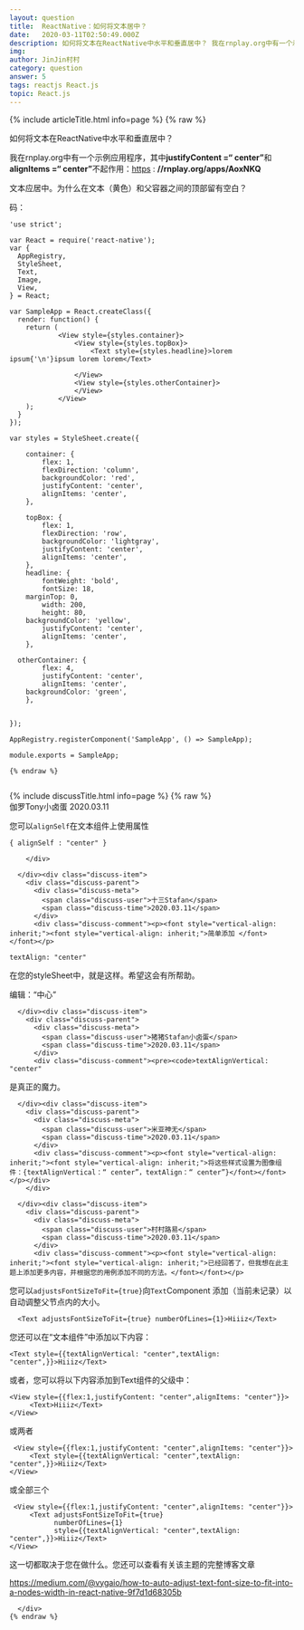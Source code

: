 ```yaml
---
layout: question
title:  ReactNative：如何将文本居中？
date:   2020-03-11T02:50:49.000Z
description: 如何将文本在ReactNative中水平和垂直居中？ 我在rnplay.org中有一个示例应用程序，其中justifyContent =“ cente...
img: 
author: JinJin村村
category: question
answer: 5
tags: reactjs React.js
topic: React.js
---
```

<div class="article-root">
  <div class="article">
    {% include articleTitle.html info=page %}
    {% raw %}
    <div class="article-content"><p><font style="vertical-align: inherit;"><font style="vertical-align: inherit;">如何将文本在ReactNative中水平和垂直居中？ </font></font></p>

<p><font style="vertical-align: inherit;"><font style="vertical-align: inherit;">我在rnplay.org中有一个示例应用程序，其中</font></font><strong><font style="vertical-align: inherit;"><font style="vertical-align: inherit;">justifyContent =“ center”</font></font></strong><font style="vertical-align: inherit;"><font style="vertical-align: inherit;">和</font></font><strong><font style="vertical-align: inherit;"><font style="vertical-align: inherit;">alignItems =“ center”</font></font></strong><font style="vertical-align: inherit;"><font style="vertical-align: inherit;">不起作用：</font><a href="https://rnplay.org/apps/AoxNKQ" rel="noreferrer"><font style="vertical-align: inherit;">https</font></a><font style="vertical-align: inherit;"> :
 </font><strong><font style="vertical-align: inherit;">//rnplay.org/apps/AoxNKQ</font></strong></font><a href="https://rnplay.org/apps/AoxNKQ" rel="noreferrer"><font style="vertical-align: inherit;"></font></a></p>

<p><font style="vertical-align: inherit;"><font style="vertical-align: inherit;">文本应居中。</font><font style="vertical-align: inherit;">为什么在文本（黄色）和父容器之间的顶部留有空白？</font></font></p>

<p><font style="vertical-align: inherit;"><font style="vertical-align: inherit;">码：</font></font></p>



<pre class="lang-js prettyprint-override"><code>'use strict';<font></font>
<font></font>
var React = require('react-native');<font></font>
var {<font></font>
  AppRegistry,<font></font>
  StyleSheet,<font></font>
  Text,<font></font>
  Image,<font></font>
  View,<font></font>
} = React;<font></font>
<font></font>
var SampleApp = React.createClass({<font></font>
  render: function() {<font></font>
    return (<font></font>
            &lt;View style={styles.container}&gt;<font></font>
                &lt;View style={styles.topBox}&gt;<font></font>
                    &lt;Text style={styles.headline}&gt;lorem ipsum{'\n'}ipsum lorem lorem&lt;/Text&gt;<font></font>
<font></font>
                &lt;/View&gt;<font></font>
                &lt;View style={styles.otherContainer}&gt;<font></font>
                &lt;/View&gt;<font></font>
            &lt;/View&gt;<font></font>
    );<font></font>
  }<font></font>
});<font></font>
<font></font>
var styles = StyleSheet.create({<font></font>
<font></font>
    container: {<font></font>
        flex: 1,<font></font>
        flexDirection: 'column',<font></font>
        backgroundColor: 'red',<font></font>
        justifyContent: 'center',<font></font>
        alignItems: 'center',<font></font>
    },<font></font>
<font></font>
    topBox: {<font></font>
        flex: 1,<font></font>
        flexDirection: 'row',<font></font>
        backgroundColor: 'lightgray',<font></font>
        justifyContent: 'center',<font></font>
        alignItems: 'center',<font></font>
    },<font></font>
    headline: {<font></font>
        fontWeight: 'bold',<font></font>
        fontSize: 18,<font></font>
    marginTop: 0,<font></font>
        width: 200,<font></font>
        height: 80,<font></font>
    backgroundColor: 'yellow',<font></font>
        justifyContent: 'center',<font></font>
        alignItems: 'center',<font></font>
    },<font></font>
<font></font>
  otherContainer: {<font></font>
        flex: 4,<font></font>
        justifyContent: 'center',<font></font>
        alignItems: 'center',<font></font>
    backgroundColor: 'green',<font></font>
    },<font></font>
<font></font>
<font></font>
});<font></font>
<font></font>
AppRegistry.registerComponent('SampleApp', () =&gt; SampleApp);<font></font>
<font></font>
module.exports = SampleApp;<font></font>
</code></pre></div>
    {% endraw %}
  </div>
  <p style="height: 0;width:0;overflow: hidden;"> 第560篇《ReactNative：如何将文本居中？》来自Winter(https://github.com/aiyld/aiyld.github.io)的站点</p>
  <div class="discuss-wrapper">
    {% include discussTitle.html info=page %}
    {% raw %}
    <div class="discuss-item">
        <div class="discuss-parent">
          <div class="discuss-meta">
            <span class="discuss-user">伽罗Tony小卤蛋</span>
            <span class="discuss-time">2020.03.11</span>
          </div>
          <div class="discuss-comment"><p><font style="vertical-align: inherit;"><font style="vertical-align: inherit;">您可以</font></font><code>alignSelf</code><font style="vertical-align: inherit;"><font style="vertical-align: inherit;">在文本组件上</font><font style="vertical-align: inherit;">使用</font><font style="vertical-align: inherit;">属性</font></font></p>

<pre><code>{ alignSelf : "center" }
</code></pre></div>
        </div>
        
      </div><div class="discuss-item">
        <div class="discuss-parent">
          <div class="discuss-meta">
            <span class="discuss-user">十三Stafan</span>
            <span class="discuss-time">2020.03.11</span>
          </div>
          <div class="discuss-comment"><p><font style="vertical-align: inherit;"><font style="vertical-align: inherit;">简单添加 </font></font></p>

<pre><code>textAlign: "center"
</code></pre>

<p><font style="vertical-align: inherit;"><font style="vertical-align: inherit;">在您的styleSheet中，就是这样。</font><font style="vertical-align: inherit;">希望这会有所帮助。</font></font></p>

<p><font style="vertical-align: inherit;"><font style="vertical-align: inherit;">编辑：“中心”</font></font></p></div>
        </div>
        
      </div><div class="discuss-item">
        <div class="discuss-parent">
          <div class="discuss-meta">
            <span class="discuss-user">猪猪Stafan小卤蛋</span>
            <span class="discuss-time">2020.03.11</span>
          </div>
          <div class="discuss-comment"><pre><code>textAlignVertical: "center"
</code></pre>

<p><font style="vertical-align: inherit;"><font style="vertical-align: inherit;">是真正的魔力。</font></font></p></div>
        </div>
        
      </div><div class="discuss-item">
        <div class="discuss-parent">
          <div class="discuss-meta">
            <span class="discuss-user">米亚神无</span>
            <span class="discuss-time">2020.03.11</span>
          </div>
          <div class="discuss-comment"><p><font style="vertical-align: inherit;"><font style="vertical-align: inherit;">将这些样式设置为图像组件：{textAlignVertical：“ center”，textAlign：“ center”}</font></font></p></div>
        </div>
        
      </div><div class="discuss-item">
        <div class="discuss-parent">
          <div class="discuss-meta">
            <span class="discuss-user">村村路易</span>
            <span class="discuss-time">2020.03.11</span>
          </div>
          <div class="discuss-comment"><p><font style="vertical-align: inherit;"><font style="vertical-align: inherit;">已经回答了，但我想在此主题上添加更多内容，并根据您的用例添加不同的方法。</font></font></p>

<p><font style="vertical-align: inherit;"><font style="vertical-align: inherit;">您可以</font></font><code>adjustsFontSizeToFit={true}</code><font style="vertical-align: inherit;"><font style="vertical-align: inherit;">向</font></font><code>Text</code><font style="vertical-align: inherit;"><font style="vertical-align: inherit;">Component </font><font style="vertical-align: inherit;">添加</font><font style="vertical-align: inherit;">（当前未记录）以</font><font style="vertical-align: inherit;">自动调整父节点内的大小。</font></font></p>



<pre class="lang-js prettyprint-override"><code>  &lt;Text adjustsFontSizeToFit={true} numberOfLines={1}&gt;Hiiiz&lt;/Text&gt;
</code></pre>

<p><font style="vertical-align: inherit;"><font style="vertical-align: inherit;">您还可以在“文本组件”中添加以下内容：</font></font></p>

<pre class="lang-js prettyprint-override"><code>&lt;Text style={{textAlignVertical: "center",textAlign: "center",}}&gt;Hiiiz&lt;/Text&gt;
</code></pre>

<p><font style="vertical-align: inherit;"><font style="vertical-align: inherit;">或者，您可以将以下内容添加到Text组件的父级中：</font></font></p>

<pre class="lang-js prettyprint-override"><code>&lt;View style={{flex:1,justifyContent: "center",alignItems: "center"}}&gt;<font></font>
     &lt;Text&gt;Hiiiz&lt;/Text&gt;<font></font>
&lt;/View&gt;<font></font>
</code></pre>

<p><font style="vertical-align: inherit;"><font style="vertical-align: inherit;">或两者</font></font></p>

<pre class="lang-js prettyprint-override"><code> &lt;View style={{flex:1,justifyContent: "center",alignItems: "center"}}&gt;<font></font>
     &lt;Text style={{textAlignVertical: "center",textAlign: "center",}}&gt;Hiiiz&lt;/Text&gt;<font></font>
&lt;/View&gt;<font></font>
</code></pre>

<p><font style="vertical-align: inherit;"><font style="vertical-align: inherit;">或全部三个</font></font></p>

<pre class="lang-js prettyprint-override"><code> &lt;View style={{flex:1,justifyContent: "center",alignItems: "center"}}&gt;<font></font>
     &lt;Text adjustsFontSizeToFit={true} <font></font>
           numberOfLines={1} <font></font>
           style={{textAlignVertical: "center",textAlign: "center",}}&gt;Hiiiz&lt;/Text&gt;<font></font>
&lt;/View&gt;<font></font>
</code></pre>

<p><font style="vertical-align: inherit;"><font style="vertical-align: inherit;">这一切都取决于您在做什么。</font><font style="vertical-align: inherit;">您还可以查看有关该主题的完整博客文章</font></font></p>

<p><a href="https://medium.com/@vygaio/how-to-auto-adjust-text-font-size-to-fit-into-a-nodes-width-in-react-native-9f7d1d68305b" rel="noreferrer"><font style="vertical-align: inherit;"><font style="vertical-align: inherit;">https://medium.com/@vygaio/how-to-auto-adjust-text-font-size-to-fit-into-a-nodes-width-in-react-native-9f7d1d68305b</font></font></a></p></div>
        </div>
        
      </div>
    {% endraw %}
  </div>
<div>
